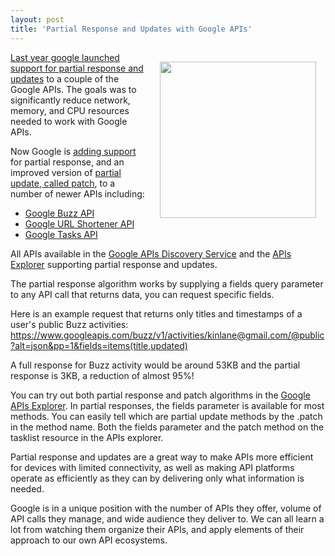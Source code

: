 ```yaml
---
layout: post
title: 'Partial Response and Updates with Google APIs'
---
```

<img style="padding: 15px;" src="http://kinlane-productions.s3.amazonaws.com/api-evangelist/puzzle-partial.png" alt="" width="250" align="right" /><a title="last year google launched support for partial responses and updates" href="http://googlecode.blogspot.com/2010/03/making-apis-faster-introducing-partial.html">Last year google launched support for partial response and updates</a> to a couple of the Google APIs. The goals was to significantly reduce network, memory, and CPU resources needed to work with Google APIs.<p></p>
Now Google is <a title="adding support" href="http://googlecode.blogspot.com/2011/07/lightning-fast-performance-tips-for.html">adding support </a>for partial response, and an improved version of <a title="partial update, called patch" href="http://code.google.com/apis/buzz/v1/performance.html#patch">partial update, called patch</a>, to a number of newer APIs including:
<ul class="mainlist">
	<li><a title="Google Buzz API" href="http://code.google.com/apis/buzz/">Google Buzz API</a></li>
	<li><a title="Google URL Shortener API" href="http://code.google.com/apis/urlshortener/">Google URL Shortener API</a></li>
	<li><a title="Google Tasks API" href="http://code.google.com/apis/tasks/">Google Tasks API</a></li>
</ul>
All APIs available in the <a title="Google APIs Discovery Service" href="http://blog.apievangelist.com/2011/05/21/google-apis-discovery-service/">Google APIs Discovery Service</a> and the <a title="Google APIs Explorer" href="http://blog.apievangelist.com/2011/05/21/google-apis-explorer/">APIs Explorer</a> supporting partial response and updates.<p></p>
The partial response algorithm works by supplying a fields query parameter to any API call that returns data, you can request specific fields.<p></p>
Here is an example request that returns only titles and timestamps of a user's public Buzz activities: <a href="http://blog.apievangelist.com/2011/05/21/google-apis-explorer/">https://www.googleapis.com/buzz/v1/activities/kinlane@gmail.com/@public?alt=json&amp;pp=1&amp;fields=items(title,updated)</a><p></p>
A full response for Buzz activity would be around 53KB and the partial response is 3KB, a reduction of almost 95%!<p></p>
You can try out both partial response and patch algorithms in the <a title="Google APIs Explorer" href="https://code.google.com/apis/explorer/">Google APIs Explorer</a>. In partial responses, the fields parameter is available for most methods. You can easily tell which are partial update methods by the .patch in the method name. Both the fields parameter and the patch method on the tasklist resource in the APIs explorer.<p></p>
Partial response and updates are a great way to make APIs more efficient for devices with limited connectivity, as well as making API platforms operate as efficiently as they can by delivering only what information is needed.<p></p>
Google is in a unique position with the number of APIs they offer, volume of API calls they manage, and wide audience they deliver to. We can all learn a lot from watching them organize their APIs, and apply elements of their approach to our own API ecosystems.
